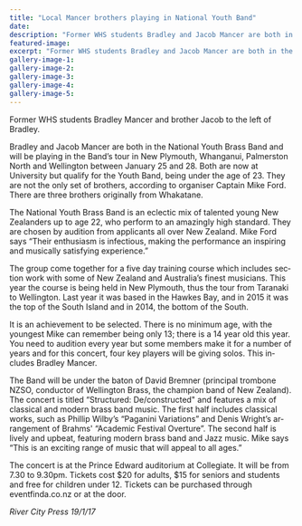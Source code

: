 ```yaml
---
title: "Local Mancer brothers playing in National Youth Band"
date: 
description: "Former WHS students Bradley and Jacob Mancer are both in the National Youth Brass Band and will be playing in the Bandâ€™s tour between January 25 and 28 2017..."
featured-image: 
excerpt: "Former WHS students Bradley and Jacob Mancer are both in the National Youth Brass Band and will be playing in the Bandâ€™s tour between January 25 and 28 2017."
gallery-image-1: 
gallery-image-2: 
gallery-image-3: 
gallery-image-4: 
gallery-image-5: 
---
```


<p>Former WHS students Bradley Mancer and brother Jacob to the left of Bradley.</p>
<p class="BasicParagraph"><span class="CharacterStyle1"><span lang="EN-GB">Bradley and Jacob Mancer are both in the National Youth Brass Band and will be playing in the Band&rsquo;s tour in New Plymouth, Whanganui, Palmerston North and Wellington between January 25 and 28. Both are now at University but qualify for the Youth Band, being under the age of 23. They are not the only set of brothers, according to organiser Captain Mike Ford. There are three brothers originally from Whakatane.</span></span></p>
<p class="BasicParagraph"><span class="CharacterStyle1"><span lang="EN-GB">The National Youth Brass Band is an eclectic mix of talented young New Zealanders up to age 22, who perform to an amazingly high standard. They are chosen by audition from applicants all over New Zealand. Mike Ford says &ldquo;Their enthusiasm is infectious, making the performance an inspiring and musically satisfying experience.&rdquo;</span></span></p>
<p class="BasicParagraph"><span class="CharacterStyle1"><span lang="EN-GB">The group come together for a five day training course which includes section work with some of New Zealand and Australia&rsquo;s finest musicians. This year the course is being held in New Plymouth, thus the tour from Taranaki to Wellington. Last year it was based in the Hawkes Bay, and in 2015 it was the top of the South Island and in 2014, the bottom of the South.</span></span></p>
<p class="BasicParagraph"><span class="CharacterStyle1"><span lang="EN-GB">It is an achievement to be selected. There is no minimum age, with the youngest Mike can remember being only 13; there is a 14 year old this year. You need to audition every year but some members make it for a number of years and for this concert, four key players will be giving solos. This includes Bradley Mancer.</span></span></p>
<p class="BasicParagraph"><span class="CharacterStyle1"><span lang="EN-GB">The Band will be under the baton of David Bremner (principal trombone NZSO, conductor of Wellington Brass, the champion band of New Zealand). The concert is titled &ldquo;Structured: De/constructed" and features a mix of classical and modern brass band music. The first half includes classical works, such as Phillip Wilby&rsquo;s &ldquo;Paganini Variations&rdquo; and Denis Wright&rsquo;s arrangement of Brahms' &ldquo;Academic Festival Overture&rdquo;. The second half is lively and upbeat, featuring modern brass band and Jazz music. Mike says &ldquo;This is an exciting range of music that will appeal to all ages.&rdquo;</span></span></p>
<p class="BasicParagraph"><span class="CharacterStyle1"><span lang="EN-GB">The concert is at the Prince Edward auditorium at Collegiate. It will be from 7.30 to 9.30pm. Tickets cost $20 for adults, $15 for seniors and students and free for children under 12. Tickets can be purchased through eventfinda.co.nz or at the door.</span></span></p>
<p class="BasicParagraph"><em><span class="CharacterStyle1"><span lang="EN-GB">River City Press 19/1/17</span></span></em></p>

